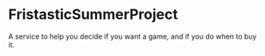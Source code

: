 FristasticSummerProject
=======================

A service to help you decide if you want a game, and if you do when to buy it.
